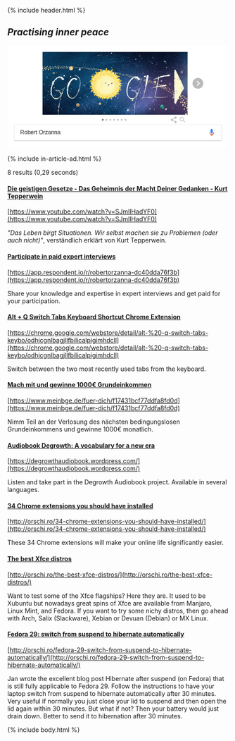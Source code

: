 {% include header.html %}

## *Practising inner peace*

![](Screenshot_2018-12-13_16-53-17.png)

{% include in-article-ad.html %}

8 results (0,29 seconds) 

#### [Die geistigen Gesetze - Das Geheimnis der Macht Deiner Gedanken - Kurt Tepperwein](https://www.youtube.com/watch?v=SJmllHadYF0)
[https://www.youtube.com/watch?v=SJmllHadYF0](https://www.youtube.com/watch?v=SJmllHadYF0)

*"Das Leben birgt Situationen. Wir selbst machen sie zu Problemen (oder auch nicht)"*, verständlich erklärt von Kurt Tepperwein.

#### [Participate in paid expert interviews](https://app.respondent.io/r/robertorzanna-dc40dda76f3b)
[https://app.respondent.io/r/robertorzanna-dc40dda76f3b](https://app.respondent.io/r/robertorzanna-dc40dda76f3b)

Share your knowledge and expertise in expert interviews and get paid for your participation.

#### [Alt + Q Switch Tabs Keyboard Shortcut Chrome Extension](https://chrome.google.com/webstore/detail/alt-%20-q-switch-tabs-keybo/odhjcgnlbagjllfbilicalpigimhdcll)
[https://chrome.google.com/webstore/detail/alt-%20-q-switch-tabs-keybo/odhjcgnlbagjllfbilicalpigimhdcll](https://chrome.google.com/webstore/detail/alt-%20-q-switch-tabs-keybo/odhjcgnlbagjllfbilicalpigimhdcll)

Switch between the two most recently used tabs from the keyboard.

#### [Mach mit und gewinne 1000€ Grundeinkommen](https://www.meinbge.de/fuer-dich/f17431bcf77ddfa8fd0d)
[https://www.meinbge.de/fuer-dich/f17431bcf77ddfa8fd0d](https://www.meinbge.de/fuer-dich/f17431bcf77ddfa8fd0d)

Nimm Teil an der Verlosung des nächsten bedingungslosen Grundeinkommens und gewinne 1000€ monatlich.

#### [Audiobook Degrowth: A vocabulary for a new era](https://degrowthaudiobook.wordpress.com/)
[https://degrowthaudiobook.wordpress.com/](https://degrowthaudiobook.wordpress.com/)

Listen and take part in the Degrowth Audiobook project. Available in several languages.

#### [34 Chrome extensions you should have installed](http://orschi.ro/34-chrome-extensions-you-should-have-installed/)
[http://orschi.ro/34-chrome-extensions-you-should-have-installed/](http://orschi.ro/34-chrome-extensions-you-should-have-installed/)

These 34 Chrome extensions will make your online life significantly easier.

#### [The best Xfce distros](http://orschi.ro/the-best-xfce-distros/)
[http://orschi.ro/the-best-xfce-distros/](http://orschi.ro/the-best-xfce-distros/)

Want to test some of the Xfce flagships? Here they are. It used to be Xubuntu but nowadays great spins of Xfce are available from Manjaro, Linux Mint, and Fedora. If you want to try some nichy distros, then go ahead with Arch, Salix (Slackware), Xebian or Devuan (Debian) or MX Linux.

#### [Fedora 29: switch from suspend to hibernate automatically](http://orschi.ro/fedora-29-switch-from-suspend-to-hibernate-automatically/)
[http://orschi.ro/fedora-29-switch-from-suspend-to-hibernate-automatically/](http://orschi.ro/fedora-29-switch-from-suspend-to-hibernate-automatically/)

Jan wrote the excellent blog post Hibernate after suspend (on Fedora) that is still fully applicable to Fedora 29. Follow the instructions to have your laptop switch from suspend to hibernate automatically after 30 minutes. Very useful if normally you just close your lid to suspend and then open the lid again within 30 minutes. But what if not? Then your battery would just drain down. Better to send it to hibernation after 30 minutes.

{% include body.html %}
